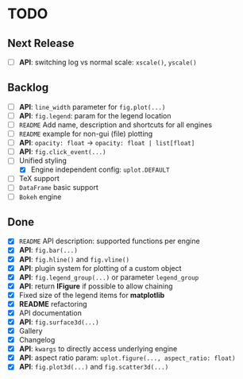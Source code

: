 # TODO

## Next Release

- [ ] **API**: switching log vs normal scale: `xscale()`, `yscale()`

## Backlog
- [ ] **API**: `line_width` parameter for `fig.plot(...)`
- [ ] **API**: `fig.legend`: param for the legend location
- [ ] `README` Add name, description and shortcuts for all engines
- [ ] `README` example for non-gui (file) plotting
- [ ] **API**: `opacity: float` -> `opacity: float | list[float]`
- [ ] **API**: `fig.click_event(...)`
- [ ] Unified styling
  - [x] Engine independent config: `uplot.DEFAULT`
- [ ] TeX support
- [ ] `DataFrame` basic support
- [ ] `Bokeh` engine

## Done

- [x] `README` API description: supported functions per engine
- [x] **API**: `fig.bar(...)`
- [x] **API**: `fig.hline()` and `fig.vline()`
- [x] **API**: plugin system for plotting of a custom object
- [x] **API**: `fig.legend_group(...)` or parameter `legend_group`
- [x] **API**: return **IFigure** if possible to allow chaining
- [x] Fixed size of the legend items for **matplotlib**
- [x] **README** refactoring
- [x] API documentation
- [x] **API**: `fig.surface3d(...)`
- [x] Gallery
- [x] Changelog
- [x] **API**: `kwargs` to directly access underlying engine
- [x] **API**: aspect ratio param: `uplot.figure(..., aspect_ratio: float)`
- [x] **API**: `fig.plot3d(...)` and `fig.scatter3d(...)`